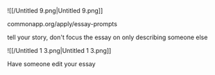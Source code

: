 ![[/Untitled 9.png|Untitled 9.png]]

commonapp.org/apply/essay-prompts

tell your story, don't focus the essay on only describing someone else

![[/Untitled 1 3.png|Untitled 1 3.png]]

Have someone edit your essay